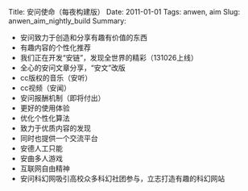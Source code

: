 Title: 安问使命（每夜构建版）
Date: 2011-01-01
Tags: anwen, aim
Slug: anwen_aim_nightly_build
Summary: 


- 安问致力于创造和分享有趣有价值的东西
- 有趣内容的个性化推荐
- 我们正在开发“安链”，发现全世界的精彩（131026上线）
- 全心的安问文章分享，“安文”改版
- cc版权的音乐（安听）
- cc视频（安闻）
- 安问报酬机制（即将付出）
- 更好的使用体验
- 优化个性化算法
- 致力于优质内容的发现
- 同时也提供一个交流平台
- 安德人工只能
- 安曲多人游戏
- 互联网自由精神
- 安问科幻网吸引高校众多科幻社团参与，立志打造有趣的科幻网站
